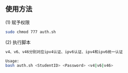 ## 使用方法

(1) 赋予权限
```bash
sudo chmod 777 auth.sh
```
(2) 执行脚本
```bash
v4、v6、v46分别对应ipv4认证、ipv6认证、ipv4和ipv6统一认证

Usage:
bash auth.sh <StudentID> <Password> <v4|v6|v46>
```
